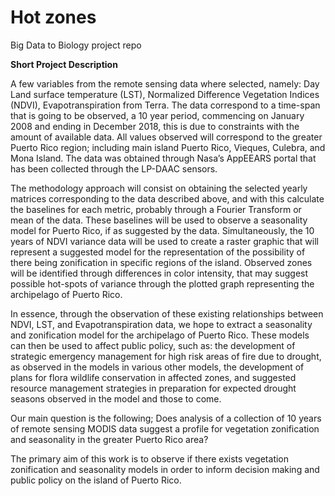 # Hot zones
Big Data to Biology project repo

**Short Project Description**

  A few variables from the remote sensing data where selected, namely: Day Land surface
temperature (LST), Normalized Difference Vegetation Indices (NDVI), Evapotranspiration from Terra.
The data correspond to a time-span that is going to be observed, a 10 year period, commencing on
January 2008 and ending in December 2018, this is due to constraints with the amount of available
data. All values observed will correspond to the greater Puerto Rico region; including main island
Puerto Rico, Vieques, Culebra, and Mona Island. The data was obtained through Nasa’s AppEEARS
portal that has been collected through the LP-DAAC sensors.

  The methodology approach will consist on obtaining the selected yearly matrices corresponding
to the data described above, and with this calculate the baselines for each metric, probably through a
Fourier Transform or mean of the data. These baselines will be used to observe a seasonality model
for Puerto Rico, if as suggested by the data. Simultaneously, the 10 years of NDVI variance data will
be used to create a raster graphic that will represent a suggested model for the representation of the
possibility of there being zonification in specific regions of the island. Observed zones will be identified
through differences in color intensity, that may suggest possible hot-spots of variance through the
plotted graph representing the archipelago of Puerto Rico.

  In essence, through the observation of these existing relationships between NDVI, LST, and
Evapotranspiration data, we hope to extract a seasonality and zonification model for the archipelago
of Puerto Rico. These models can then be used to affect public policy, such as: the development of
strategic emergency management for high risk areas of fire due to drought, as observed in the models
in various other models, the development of plans for flora wildlife conservation in affected zones,
and suggested resource management strategies in preparation for expected drought seasons observed
in the model and those to come.

Our main question is the following; Does analysis of a collection of 10 years of remote sensing
MODIS data suggest a profile for vegetation zonification and seasonality in the greater Puerto Rico
area?

The primary aim of this work is to observe if there exists vegetation zonification and seasonality
models in order to inform decision making and public policy on the island of Puerto Rico.
